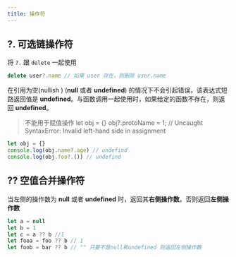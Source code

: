 ```yaml
---
title: 操作符
---
```


## ?. 可选链操作符

将 `?.` 跟 `delete` 一起使用

```js
delete user?.name // 如果 user 存在，则删除 user.name
```

在引用为空(nullish ) (**null** 或者 **undefined**) 的情况下不会引起错误，该表达式短路返回值是 **undefined**。与函数调用一起使用时，如果给定的函数不存在，则返回 **undefined**。

> 不能用于赋值操作
> let obj = {}
> obj?.protoName = 1; // Uncaught SyntaxError: Invalid left-hand side in assignment

```javascript
let obj = {}
console.log(obj.name?.age) // undefind
console.log(obj.foo?.()) // undefind
```

## ?? 空值合并操作符

当左侧的操作数为 **null** 或者 **undefined** 时，返回其**右侧操作数**，否则返回**左侧操作数**

```javascript
let a = null
let b = 1
let c = a ?? b //1
let fooa = foo ?? b // 1
let foob = bar ?? b // "" 只要不是null和undefined 则返回左侧操作数
```
